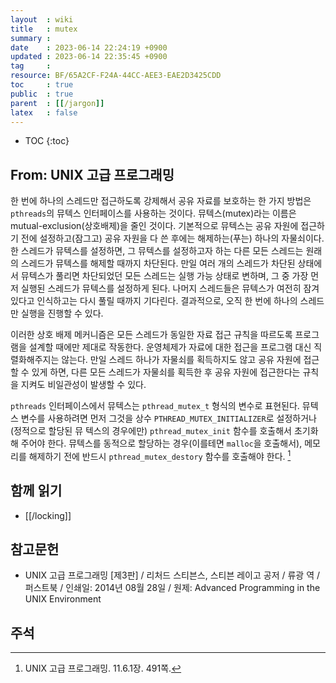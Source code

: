 ```yaml
---
layout  : wiki
title   : mutex
summary : 
date    : 2023-06-14 22:24:19 +0900
updated : 2023-06-14 22:35:45 +0900
tag     : 
resource: BF/65A2CF-F24A-44CC-AEE3-EAE2D3425CDD
toc     : true
public  : true
parent  : [[/jargon]]
latex   : false
---
```

* TOC
{:toc}

## From: UNIX 고급 프로그래밍

>
한 번에 하나의 스레드만 접근하도록 강제해서 공유 자료를 보호하는 한 가지 방법은 `pthreads`의 뮤텍스 인터페이스를 사용하는 것이다.
뮤텍스(mutex)라는 이름은 mutual-exclusion(상호배제)을 줄인 것이다.
기본적으로 뮤텍스는 공유 자원에 접근하기 전에 설정하고(잠그고) 공유 자원을 다 쓴 후에는 해제하는(푸는) 하나의 자물쇠이다.
한 스레드가 뮤텍스를 설정하면, 그 뮤텍스를 설정하고자 하는 다른 모든 스레드는 원래의 스레드가 뮤텍스를 해제할 때까지 차단된다.
만일 여러 개의 스레드가 차단된 상태에서 뮤텍스가 풀리면 차단되었던 모든 스레드는 실행 가능 상태로 변하며, 그 중 가장 먼저 실행된 스레드가 뮤텍스를 설정하게 된다.
나머지 스레드들은 뮤텍스가 여전히 잠겨 있다고 인식하고는 다시 풀릴 때까지 기다린다.
결과적으로, 오직 한 번에 하나의 스레드만 실행을 진행할 수 있다.
>
이러한 상호 배제 메커니즘은 모든 스레드가 동일한 자료 접근 규칙을 따르도록 프로그램을 설계할 때에만 제대로 작동한다.
운영체제가 자료에 대한 접근을 프로그램 대신 직렬화해주지는 않는다.
만일 스레드 하나가 자물쇠를 획득하지도 않고 공유 자원에 접근할 수 있게 하면, 다른 모든 스레드가 자물쇠를 획득한 후 공유 자원에 접근한다는 규칙을 지켜도 비일관성이 발생할 수 있다.
>
`pthreads` 인터페이스에서 뮤텍스는 `pthread_mutex_t` 형식의 변수로 표현된다.
뮤텍스 변수를 사용하려면 먼저 그것을 상수 `PTHREAD_MUTEX_INITIALIZER`로 설정하거나(정적으로 할당된 뮤 텍스의 경우에만) `pthread_mutex_init` 함수를 호출해서 초기화해 주어야 한다.
뮤텍스를 동적으로 할당하는 경우(이를테면 `malloc`을 호출해서), 메모리를 해제하기 전에 반드시 `pthread_mutex_destory` 함수를 호출해야 한다.
[^rich-491]

## 함께 읽기

- [[/locking]]

## 참고문헌

- UNIX 고급 프로그래밍 [제3판] / 리처드 스티븐스, 스티븐 레이고 공저 / 류광 역 / 퍼스트북 / 인쇄일: 2014년 08월 28일 / 원제: Advanced Programming in the UNIX Environment

## 주석

[^rich-491]: UNIX 고급 프로그래밍. 11.6.1장. 491쪽.

